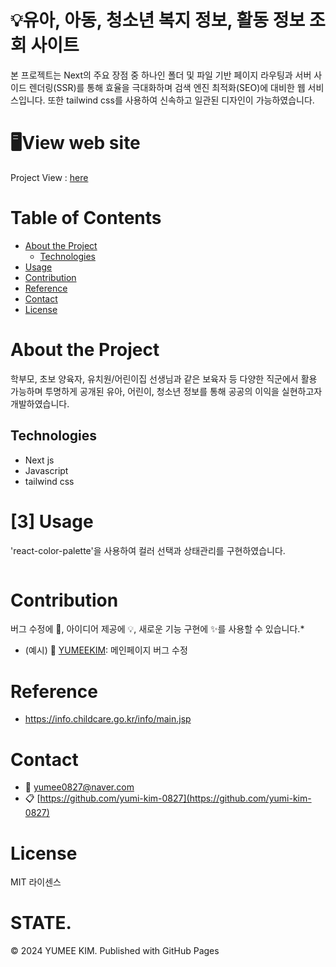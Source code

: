 # 💡유아, 아동, 청소년 복지 정보, 활동 정보 조회 사이트

본 프로젝트는 Next의 주요 장점 중 하나인 폴더 및 파일 기반 페이지 라우팅과 서버 사이드 렌더링(SSR)를 통해 효율을 극대화하며 검색 엔진 최적화(SEO)에 대비한 웹 서비스입니다.
또한 tailwind css를 사용하여 신속하고 일관된 디자인이 가능하였습니다.

# 🖥️View web site

<!--프로젝트 대문 이미지-->

Project View : [here](https://www.childcareportal.co.kr/)

<!--목차-->

# Table of Contents

- [About the Project](#1-about-the-project)
  - [Technologies](#technologies)
- [Usage](#3-usage)
- [Contribution](#4-contribution)
- [Reference](#5-acknowledgement)
- [Contact](#6-contact)
- [License](#7-license)

# About the Project

학부모, 초보 양육자, 유치원/어린이집 선생님과 같은 보육자 등 다양한 직군에서 활용 가능하며
투명하게 공개된 유아, 어린이, 청소년 정보를 통해 공공의 이익을 실현하고자 개발하였습니다.

## Technologies

- Next js
- Javascript
- tailwind css

# [3] Usage

'react-color-palette'을 사용하여 컬러 선택과 상태관리를 구현하였습니다.

```java

```

# Contribution

버그 수정에 🐞, 아이디어 제공에 💡, 새로운 기능 구현에 ✨를 사용할 수 있습니다.\*

- (예시) 🐞 [YUMEEKIM](https://github.com/yumi-kim-0827): 메인페이지 버그 수정

# Reference

- https://info.childcare.go.kr/info/main.jsp

# Contact

- 📧 yumee0827@naver.com
- 📋 [https://github.com/yumi-kim-0827](https://github.com/yumi-kim-0827)

# License

MIT 라이센스
# STATE.
© 2024 YUMEE KIM. Published with GitHub Pages

<!--Url for Badges-->

[license-shield]: https://img.shields.io/github/license/dev-ujin/readme-template?labelColor=D8D8D8&color=04B4AE
[repository-size-shield]: https://img.shields.io/github/repo-size/dev-ujin/readme-template?labelColor=D8D8D8&color=BE81F7
[issue-closed-shield]: https://img.shields.io/github/issues-closed/dev-ujin/readme-template?labelColor=D8D8D8&color=FE9A2E

<!--Url for Buttons-->

[readme-eng-shield]: https://img.shields.io/badge/-readme%20in%20english-2E2E2E?style=for-the-badge
[view-demo-shield]: https://img.shields.io/badge/-%F0%9F%98%8E%20view%20demo-F3F781?style=for-the-badge
[view-demo-url]: https://dev-ujin.github.io
[report-bug-shield]: https://img.shields.io/badge/-%F0%9F%90%9E%20report%20bug-F5A9A9?style=for-the-badge
[report-bug-url]: https://github.com/dev-ujin/readme-template/issues
[request-feature-shield]: https://img.shields.io/badge/-%E2%9C%A8%20request%20feature-A9D0F5?style=for-the-badge
[request-feature-url]: https://github.com/dev-ujin/readme-template/issues

<!--URLS-->

[license-url]: LICENSE.md
[contribution-url]: CONTRIBUTION.md
[readme-eng-url]: ../README.md

